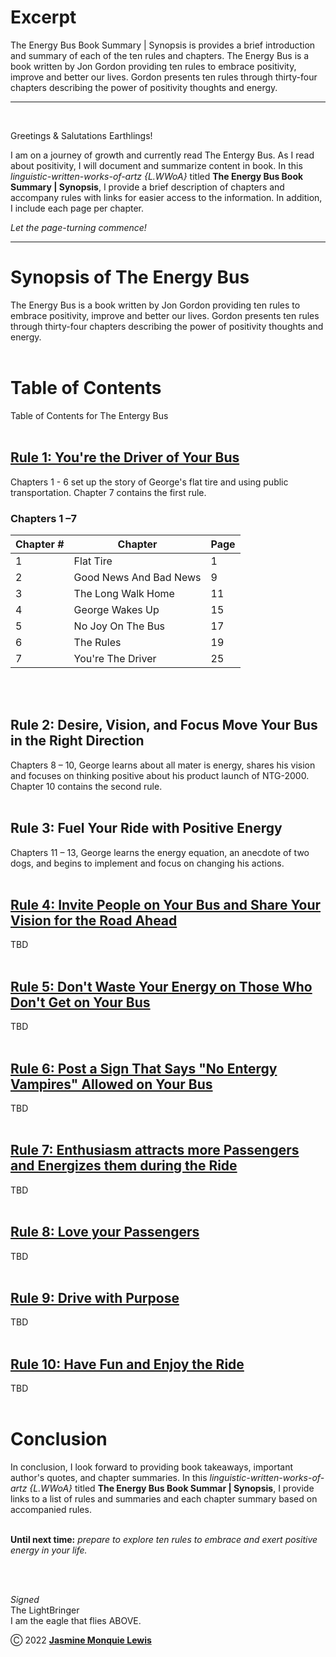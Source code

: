 # Excerpt 

The Energy Bus Book Summary | Synopsis is provides a brief introduction and summary of each of the ten rules and chapters. The Energy Bus is a book written by Jon Gordon providing ten rules to embrace positivity, improve and better our lives. Gordon presents ten rules through thirty-four chapters describing the power of positivity thoughts and energy.  

---
<br/> 

Greetings & Salutations Earthlings! 
<br/> 

I am on a journey of growth and currently read The Entergy Bus. As I read about positivity, I will document  and summarize content in book.  In this *linguistic-written-works-of-artz {L.WWoA}* titled **The Energy Bus Book Summary | Synopsis**, I provide a brief description of chapters and accompany rules with links for easier access to the information. In addition, I include each page per chapter. 
<br/> 

*Let the page-turning commence!* 

---

# Synopsis of The Energy Bus 
The Energy Bus is a book written by Jon Gordon providing ten rules to embrace positivity, improve and better our lives. Gordon presents ten rules through thirty-four chapters describing the power of positivity thoughts and energy. 
<br/> 
<br/> 

 
# Table of Contents 
Table of Contents for The Entergy Bus 
<br/> 
<br/> 


## [Rule 1: You're the Driver of Your Bus]() 
Chapters 1 - 6 set up the story of George's flat tire and using public transportation. Chapter 7 contains the first rule.
<br/> 

### Chapters 1 –7 
|  Chapter # | Chapter | Page |
| --------------- | --------------- | --------------- |
|  1 | Flat Tire | 1 |
| 2  | Good News And Bad News | 9 |
| 3 | The Long Walk Home  | 11 |
| 4 | George Wakes Up  | 15 |
| 5 | No Joy On The Bus  | 17 |
| 6 | The Rules | 19 |
| 7 | You're The Driver | 25 |

<br/> 
<br/> 

## Rule 2: Desire, Vision, and Focus Move Your Bus in the Right Direction
Chapters 8 – 10, George learns about all mater is energy, shares his vision and focuses on thinking positive about his product launch of NTG-2000. Chapter 10 contains the second rule.
<br/> 
<br/> 

## Rule 3: Fuel Your Ride with Positive Energy
Chapters 11 – 13,  George learns the energy equation, an anecdote of two dogs, and begins to implement and focus on changing his actions.
<br/>
<br/> 

## [Rule 4: Invite People on Your Bus and Share Your Vision for the Road Ahead]() 
TBD
<br/>
<br/> 

## [Rule 5: Don't Waste Your Energy on Those Who Don't Get on Your Bus]()
TBD
<br/>
<br/> 

## [Rule 6: Post a Sign That Says "No Entergy Vampires" Allowed on Your Bus]() 
TBD
<br/>
<br/>

## [Rule 7: Enthusiasm attracts more Passengers and Energizes them during the Ride]() 
TBD
<br/> 
<br/>

## [Rule 8: Love your Passengers]() 
TBD 
<br/> 
<br/>

## [Rule 9: Drive with Purpose]() 
TBD 
<br/> 
<br/>

## [Rule 10: Have Fun and Enjoy the Ride]() 
TBD 
<br/> 
<br/>

# Conclusion 

In conclusion, I look forward to providing book takeaways, important author's quotes, and chapter summaries.  In this *linguistic-written-works-of-artz {L.WWoA}* titled **The Energy Bus Book Summar | Synopsis**, I provide links to a list of rules and summaries and each chapter summary based on accompanied rules. 
<br/> 
<br/> 

**Until next time:**  *prepare to explore ten rules to embrace and exert positive energy in your life.* 

<br/> 
<br/>

*Signed*<br/> 
The LightBringer<br/> 
I am the eagle that flies ABOVE. 
<br/> 


Ⓒ 2022 [**Jasmine Monquie Lewis**]( https://jasminemonquie.tech/) 
